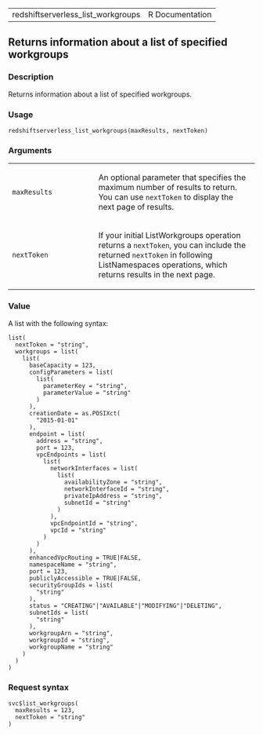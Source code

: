 <table style="width: 100%;">
<tbody>
<tr class="odd">
<td>redshiftserverless_list_workgroups</td>
<td style="text-align: right;">R Documentation</td>
</tr>
</tbody>
</table>

## Returns information about a list of specified workgroups

### Description

Returns information about a list of specified workgroups.

### Usage

    redshiftserverless_list_workgroups(maxResults, nextToken)

### Arguments

<table>
<colgroup>
<col style="width: 35%" />
<col style="width: 65%" />
</colgroup>
<tbody>
<tr class="odd">
<td><code
id="redshiftserverless_list_workgroups_:_maxResults">maxResults</code></td>
<td><p>An optional parameter that specifies the maximum number of
results to return. You can use <code>nextToken</code> to display the
next page of results.</p></td>
</tr>
<tr class="even">
<td><code
id="redshiftserverless_list_workgroups_:_nextToken">nextToken</code></td>
<td><p>If your initial ListWorkgroups operation returns a
<code>nextToken</code>, you can include the returned
<code>nextToken</code> in following ListNamespaces operations, which
returns results in the next page.</p></td>
</tr>
</tbody>
</table>

### Value

A list with the following syntax:

    list(
      nextToken = "string",
      workgroups = list(
        list(
          baseCapacity = 123,
          configParameters = list(
            list(
              parameterKey = "string",
              parameterValue = "string"
            )
          ),
          creationDate = as.POSIXct(
            "2015-01-01"
          ),
          endpoint = list(
            address = "string",
            port = 123,
            vpcEndpoints = list(
              list(
                networkInterfaces = list(
                  list(
                    availabilityZone = "string",
                    networkInterfaceId = "string",
                    privateIpAddress = "string",
                    subnetId = "string"
                  )
                ),
                vpcEndpointId = "string",
                vpcId = "string"
              )
            )
          ),
          enhancedVpcRouting = TRUE|FALSE,
          namespaceName = "string",
          port = 123,
          publiclyAccessible = TRUE|FALSE,
          securityGroupIds = list(
            "string"
          ),
          status = "CREATING"|"AVAILABLE"|"MODIFYING"|"DELETING",
          subnetIds = list(
            "string"
          ),
          workgroupArn = "string",
          workgroupId = "string",
          workgroupName = "string"
        )
      )
    )

### Request syntax

    svc$list_workgroups(
      maxResults = 123,
      nextToken = "string"
    )
